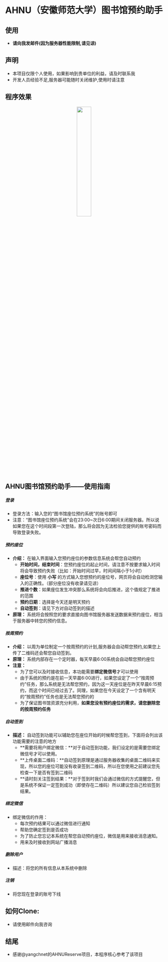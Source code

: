 # AHNU（安徽师范大学）图书馆预约助手

## 使用
* **请向我发邮件(因为服务器性能限制,请见谅)**


## 声明
* 本项目仅限个人使用，如果影响到贵单位的利益，请及时联系我
* 开发人员经验不足,服务器可能随时关闭维护,使用时请注意

## 程序效果
<div align = "center">
  <img src="https://i.bmp.ovh/imgs/2022/03/24b47928eeefb26b.png" width="30%"/> 
</div>



## AHNU图书馆预约助手——使用指南


##### 登录

* 登录方法：输入您的“图书馆座位预约系统”的账号即可
* 注意：“图书馆座位预约系统”会在23:00~次日6:00期间关闭服务器。所以说如果您在这个时间段第一次登陆，那么将会因为无法检验您提供的账号密码而导致登录失败。



##### 预约座位

* **介绍：** 在输入界面输入您预约座位的参数信息系统会帮您自动预约
  * **开始时间，结束时间**：您预约座位的起止时间，请注意不按要求输入时间将会导致预约失败（比如：开始时间过早，时间间隔小于1小时）
  * **座位号**：使用 **小写** 的方式输入您想预约的座位号，网页将会自动检测您输入的正确性。（部分座位没有收录请见谅）
  * **推进个数**：如果座位发生冲突那么系统将会向后推进，这个值规定了推进的范围
  * **预约日期**：选择是今天还是明天预约
  * **自动签到**：请见下方对自动签到的描述
* **原理：** 系统将会按照您的要求直接向图书馆服务器发送数据来预约座位，相当于服务器中转您的预约信息。




##### 按周预约

* **介绍：** 以周为单位制定一个按周预约的计划,服务器会自动帮您预约,如果您上传了二维码还会帮您自动签到。
* **原理：** 系统内部存在一个定时器，每天早晨6:00系统会自动帮您预约座位
* **注意：** 
  * 为了您可以及时接收信息，本功能需要**绑定微信号**才可以使用
  * 由于系统的预约是在前一天早晨6:00进行，如果您设定了一个“按周预约”任务，那么系统是无法帮您预约，因为这一天座位是在昨天早晨6:15预约，而这个时间已经过去了。同理，如果您在今天设定了一个含有明天的“按周预约”任务也是无法帮您预约的
  * 为了保证图书馆资源充分利用，**如果您没有预约座位的需求，请您删除您的按周预约任务**




##### 自动签到

* **描述：** 自动签到功能可以辅助您在座位开始的时候帮您签到，下面将会列出该功能需要的注意的地方
  * **需要将用户绑定微信：**对于自动签到功能，我们设定的是需要您绑定微信号才可以使用。
  * **上传桌面二维码：**自动签到原理是通过服务器收集的桌面二维码来实现，所以您的座位可能没有收录签到二维码，所以在您使用之前建议您先检查一下是否有签到二维码
  * **请时刻关注签到结果：**对于签到时我们会通过微信的方式提醒您，但是系统不保证一定签到成功（即使存在二维码）所以建议您自己检验签到结果。



##### 绑定微信

* 绑定微信的作用：
  * 每次预约结果可以通过微信进行通知
  * 帮助您确定签到是否成功
  * 为了防止您忘记本系统在帮您自动预约座位，微信是用来接收消息通知。
  * 用来及时接收到网站广播消息



##### 删除用户

* 描述：将您的所有信息从本系统中删除



##### 注销

* 将您现在登录的账号下线

## 如何Clone:
* 请使用邮件向我咨询

## 结尾
* 感谢@yangchnet的AHNUReserve项目，本程序核心参考了该项目
